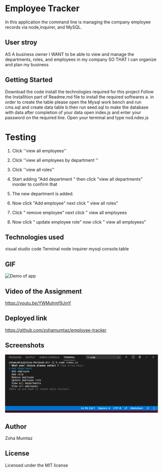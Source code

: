 # Employee Tracker
In this application the command line is managing the company employee records via node,inquirer, and MySQL.

## User stroy
AS A business owner
I WANT to be able to view and manage the departments, roles, and employees in my company
SO THAT I can organize and plan my business


## Getting Started
Download the code install the technologies required for this project 
Follow the Installition part of Readme.md file to install the required softwares
a. in order to create the table please open the Mysql work bench and run cms.sql and create data table
b.then run seed.sql to make the database with data
after completion of your data  open index.js and enter your password on the required line.
Open your terminal and type nod.ndex.js


# Testing
1. Click ''view all employees''

2. Click ''view all employees by department ''

3. Click ''view all roles''

 
5. Start adding "Add department " then click "view all departments" inorder to confirm that 

6. The new department is added.

7. Now click "Add employee" next click " view all roles" 

8. Click " remove employee" next click " view all employees

9. Now click " update employee role" now click " view all employees"

## Technologies used 
visual studio code
Terminal
node
inquirer
mysql
console.table
## GIF
![Demo of app](./assets/gif.gif "Gif of the employee tracker.")

## Video of the Assignment 
https://youtu.be/YWMuhmf9JmY

## Deployed link
https://github.com/zohamumtaz/employee-tracker

## Screenshots
![Screenshot1](./images/Screenshot1.png)

## Author 
Zoha Mumtaz

## License
Licensed under the MIT license
